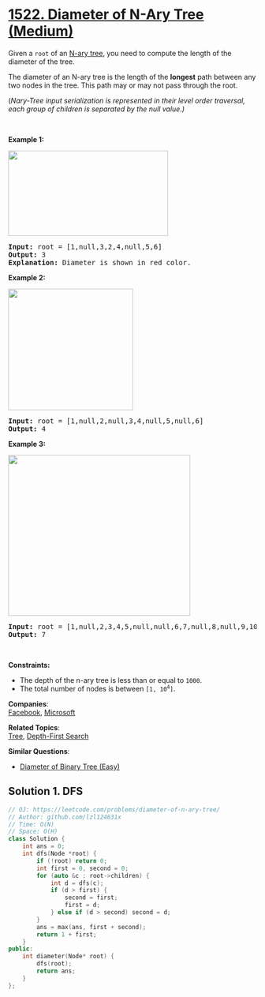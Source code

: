 # [1522. Diameter of N-Ary Tree (Medium)](https://leetcode.com/problems/diameter-of-n-ary-tree/)

<p>Given a <code>root</code> of an <a href="https://leetcode.com/articles/introduction-to-n-ary-trees/" target="_blank">N-ary tree</a>, you need to compute the length of the diameter of the tree.</p>

<p>The diameter of an N-ary tree is the length of the <strong>longest</strong> path between any two nodes in the tree. This path may or may not pass through the root.</p>

<p>(<em>Nary-Tree input serialization is represented in their level order traversal, each group of children is separated by the null value.)</em></p>

<p>&nbsp;</p>
<p><strong>Example 1:</strong></p>

<p><img alt="" src="https://assets.leetcode.com/uploads/2020/07/19/sample_2_1897.png" style="width: 324px; height: 173px;"></p>

<pre><strong>Input:</strong> root = [1,null,3,2,4,null,5,6]
<strong>Output:</strong> 3
<strong>Explanation: </strong>Diameter is shown in red color.</pre>

<p><strong>Example 2:</strong></p>

<p><strong><img alt="" src="https://assets.leetcode.com/uploads/2020/07/19/sample_1_1897.png" style="width: 253px; height: 246px;"></strong></p>

<pre><strong>Input:</strong> root = [1,null,2,null,3,4,null,5,null,6]
<strong>Output:</strong> 4
</pre>

<p><strong>Example 3:</strong></p>

<p><img alt="" src="https://assets.leetcode.com/uploads/2020/07/19/sample_3_1897.png" style="width: 369px; height: 326px;"></p>

<pre><strong>Input:</strong> root = [1,null,2,3,4,5,null,null,6,7,null,8,null,9,10,null,null,11,null,12,null,13,null,null,14]
<strong>Output:</strong> 7
</pre>

<p>&nbsp;</p>
<p><strong>Constraints:</strong></p>

<ul>
	<li>The depth of the n-ary tree is less than or equal to <code>1000</code>.</li>
	<li>The total number of nodes is between <code>[1, 10<sup>4</sup>]</code>.</li>
</ul>


**Companies**:  
[Facebook](https://leetcode.com/company/facebook), [Microsoft](https://leetcode.com/company/microsoft)

**Related Topics**:  
[Tree](https://leetcode.com/tag/tree/), [Depth-First Search](https://leetcode.com/tag/depth-first-search/)

**Similar Questions**:
* [Diameter of Binary Tree (Easy)](https://leetcode.com/problems/diameter-of-binary-tree/)

## Solution 1. DFS

```cpp
// OJ: https://leetcode.com/problems/diameter-of-n-ary-tree/
// Author: github.com/lzl124631x
// Time: O(N)
// Space: O(H)
class Solution {
    int ans = 0;
    int dfs(Node *root) {
        if (!root) return 0;
        int first = 0, second = 0;
        for (auto &c : root->children) {
            int d = dfs(c);
            if (d > first) {
                second = first;
                first = d;
            } else if (d > second) second = d;
        }
        ans = max(ans, first + second);
        return 1 + first;
    }
public:
    int diameter(Node* root) {
        dfs(root);
        return ans;
    }
};
```